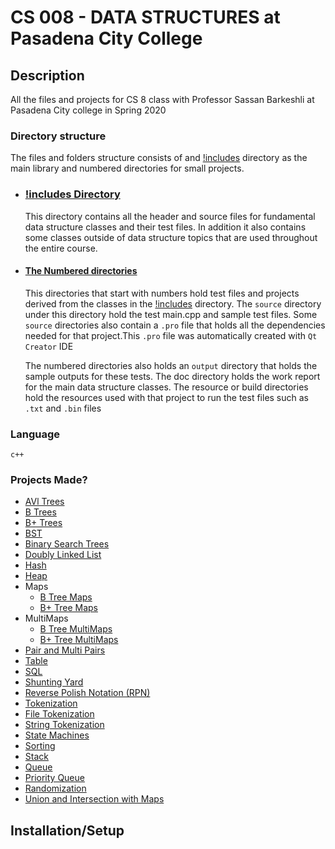 # CS 008 - DATA STRUCTURES at Pasadena City College

## Description

All the files and projects for CS 8 class with Professor Sassan Barkeshli at Pasadena City college in Spring 2020

### Directory structure

The files and folders structure consists of and [!includes](./Projects/!includes/) directory as the main library and numbered directories for small projects.

- ### [!includes Directory](./Projects/!includes/)

  This directory contains all the header and source files for fundamental data structure classes and their test files. In addition it also contains some classes outside of data structure topics that are used throughout the entire course.

- #### [The Numbered directories](./Projects/)

  This directories that start with numbers hold test files and projects derived from the classes in the [!includes](./Projects/!includes/) directory. The `source` directory under this directory hold the test main.cpp and sample test files. Some `source` directories also contain a `.pro` file that holds all the dependencies needed for that project.This `.pro` file was automatically created with `Qt Creator` IDE

  The numbered directories also holds an `output` directory that holds the sample outputs for these tests. The doc directory holds the work report for the main data structure classes. The resource or build directories hold the resources used with that project to run the test files such as `.txt` and `.bin` files

### Language

`c++`

### Projects Made?

- [AVl Trees](./Projects/!includes/AVL)
- [B Trees](./Projects/!includes/B_Tree)
- [B+ Trees](./Projects/!includes/BPlus_Tree)
- [BST](./Projects/!includes/BST)
- [Binary Search Trees](./Projects/!includes/Binary_Search_Tree)
- [Doubly Linked List](./Projects/!includes/Doubly_Linked_List)
- [Hash](./Projects/!includes/Hash)
- [Heap](./Projects/!includes/Heap)
- Maps
  - [B Tree Maps](./Projects/!includes/Map/B_Tree/)
  - [B+ Tree Maps](./Projects/!includes/Map/BPlus_Tree/)
- MultiMaps
  - [B Tree MultiMaps](./Projects/!includes/Map/B_Tree/)
  - [B+ Tree MultiMaps](./Projects/!includes/Map/BPlus_Tree/)
- [Pair and Multi Pairs](./Projects/!includes/Pair/)
- [Table](./Projects/!includes/Table)
- [SQL](./Projects/!includes/SQL)
- [Shunting Yard](./Projects/!includes/Shunting_Yard)
- [Reverse Polish Notation (RPN)](./Projects/!includes/RPN)
- [Tokenization](./Projects/!includes/Token)
- [File Tokenization](./Projects/!includes/F_Tokenization)
- [String Tokenization](./Projects/!includes/STokenizer)
- [State Machines](./Projects/!includes/State_Machines)
- [Sorting](./Projects/!includes/Sort)
- [Stack](./Projects/!includes/Queue)
- [Queue](./Projects/!includes/Queue)
- [Priority Queue](./Projects/!includes/Priority_Queue)
- [Randomization](./Projects/!includes/Random)
- [Union and Intersection with Maps](./Projects/!includes/Union_n_Intersection)

## Installation/Setup
